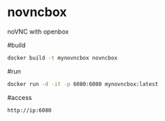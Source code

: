 # novncbox
noVNC with openbox


#build
```sh
docker build -t mynovncbox novncbox

```


#run
```sh
docker run -d -it -p 6080:6080 mynovncbox:latest
```

#access

```
http://ip:6080
```
